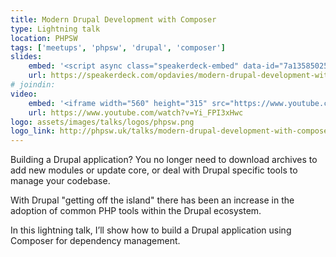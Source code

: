 ```yaml
---
title: Modern Drupal Development with Composer
type: Lightning talk
location: PHPSW
tags: ['meetups', 'phpsw', 'drupal', 'composer']
slides:
    embed: '<script async class="speakerdeck-embed" data-id="7a1358502526425a9cfd288f85fb32f3" data-ratio="1.37081659973226" src="//speakerdeck.com/assets/embed.js"></script>'
    url: https://speakerdeck.com/opdavies/modern-drupal-development-with-composer
# joindin:
video:
    embed: '<iframe width="560" height="315" src="https://www.youtube.com/embed/Yi_FPI3xHwc" frameborder="0" allowfullscreen></iframe>'
    url: https://www.youtube.com/watch?v=Yi_FPI3xHwc
logo: assets/images/talks/logos/phpsw.png
logo_link: http://phpsw.uk/talks/modern-drupal-development-with-composer
---
```

Building a Drupal application? You no longer need to download archives to add new modules or update core, or deal with Drupal specific tools to manage your codebase.

With Drupal "getting off the island" there has been an increase in the adoption of common PHP tools within the Drupal ecosystem.

In this lightning talk, I’ll show how to build a Drupal application using Composer for dependency management.
